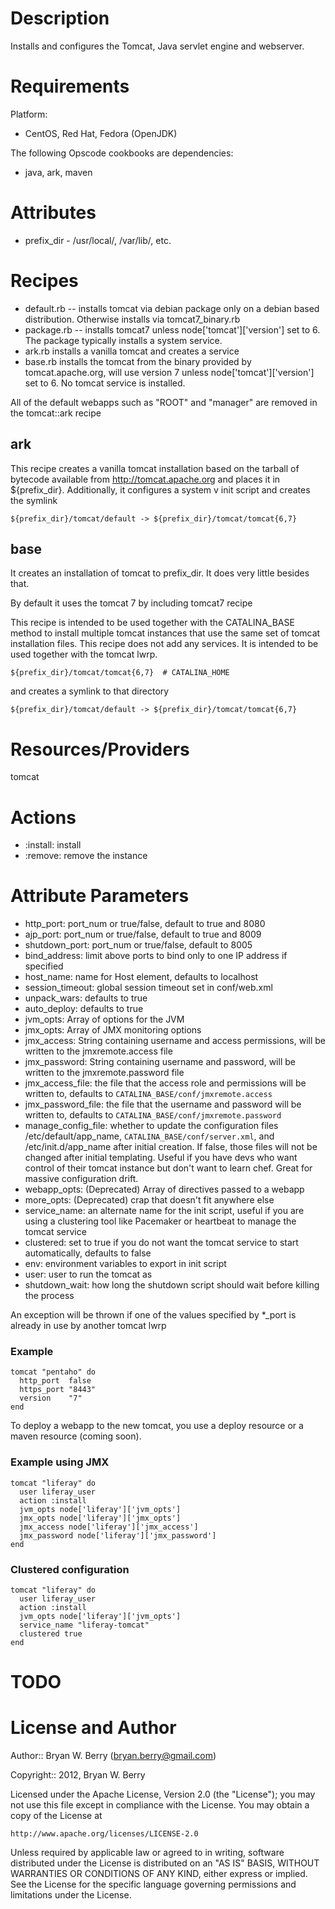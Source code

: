 Description
===========

Installs and configures the Tomcat, Java servlet engine and webserver.


Requirements
============

Platform: 

* CentOS, Red Hat, Fedora (OpenJDK)

The following Opscode cookbooks are dependencies:

* java, ark, maven


Attributes
==========

* prefix_dir - /usr/local/, /var/lib/, etc.

Recipes
=======

* default.rb -- installs tomcat via debian package only on a
debian based distribution. Otherwise installs via tomcat7_binary.rb
* package.rb -- installs tomcat7 unless node['tomcat']['version'] set
to 6. The package typically installs a system service.
* ark.rb installs a vanilla tomcat and creates a service
* base.rb  installs the tomcat from the binary provided by
tomcat.apache.org, will use version 7 unless node['tomcat']['version'] set
to 6. No tomcat service is installed.

All of the default webapps such as "ROOT" and "manager" are removed in the tomcat::ark recipe

ark
---

This recipe creates a vanilla tomcat installation based on the tarball
of bytecode available from http://tomcat.apache.org and places it in 
${prefix_dir}. Additionally, it configures a system v
init script and creates the symlink

    ${prefix_dir}/tomcat/default -> ${prefix_dir}/tomcat/tomcat{6,7}


base
----

It creates an installation of tomcat to prefix_dir. It does very
little besides that.

By default it uses the tomcat 7 by including tomcat7 recipe

This recipe is intended to be used together with the CATALINA_BASE method to install
multiple tomcat instances that use the same set of tomcat installation
files. This recipe does not add any services. It is intended to be used together with the tomcat lwrp.

    ${prefix_dir}/tomcat/tomcat{6,7}  # CATALINA_HOME

and creates a symlink to that directory

    ${prefix_dir}/tomcat/default -> ${prefix_dir}/tomcat/tomcat{6,7}



Resources/Providers
===================

tomcat

# Actions

- :install: install
- :remove: remove the instance

# Attribute Parameters

- http_port: port_num or true/false, default to true and 8080
- ajp_port:  port_num or true/false, default to true and 8009
- shutdown_port: port_num or true/false, default to 8005
- bind_address: limit above ports to bind only to one IP address if specified
- host_name: name for Host element, defaults to localhost
- session_timeout: global session timeout set in conf/web.xml
- unpack_wars: defaults to true
- auto_deploy: defaults to true
- jvm_opts: Array of options for the JVM
- jmx_opts: Array of JMX monitoring options
- jmx_access: String containing username and access permissions, will
  be written to the jmxremote.access file
- jmx_password: String containing username and password, will
  be written to the jmxremote.password file
- jmx_access_file: the file that the access role and permissions will
  be written to, defaults to `CATALINA_BASE/conf/jmxremote.access`
- jmx_password_file: the file that the username and password will
  be written to, defaults to `CATALINA_BASE/conf/jmxremote.password`
- manage_config_file: whether to update the configuration files
  /etc/default/app_name, `CATALINA_BASE/conf/server.xml`, and
  /etc/init.d/app_name after initial creation. If false, those files
  will not be changed after initial templating. Useful if you have
  devs who want control of their tomcat instance but don't want to
  learn chef. Great for massive configuration drift.
- webapp_opts: (Deprecated) Array of directives passed to a webapp
- more_opts: (Deprecated) crap that doesn't fit anywhere else
- service_name: an alternate name for the init script, useful if you are using
  a clustering tool like Pacemaker or heartbeat to manage the tomcat
  service
- clustered: set to true if you do not want the tomcat service to
  start automatically, defaults to false
- env: environment variables to export in init script
- user: user to run the tomcat as
- shutdown_wait: how long the shutdown script should wait before
  killing the process


An exception will be thrown if one of the values specified by *_port
is already in use by another tomcat lwrp

### Example

```
tomcat "pentaho" do
  http_port  false
  https_port "8443"
  version    "7"
end
```

To deploy a webapp to the new tomcat, you use a deploy resource or a
maven resource (coming soon).

### Example using JMX

```
tomcat "liferay" do
  user liferay_user
  action :install
  jvm_opts node['liferay']['jvm_opts']
  jmx_opts node['liferay']['jmx_opts']
  jmx_access node['liferay']['jmx_access']
  jmx_password node['liferay']['jmx_password']
end
```


### Clustered configuration

```
tomcat "liferay" do
  user liferay_user
  action :install
  jvm_opts node['liferay']['jvm_opts']
  service_name "liferay-tomcat"
  clustered true
end
```


TODO
====


License and Author
==================

Author:: Bryan W. Berry (<bryan.berry@gmail.com>)

Copyright:: 2012, Bryan W. Berry

Licensed under the Apache License, Version 2.0 (the "License");
you may not use this file except in compliance with the License.
You may obtain a copy of the License at

    http://www.apache.org/licenses/LICENSE-2.0

Unless required by applicable law or agreed to in writing, software
distributed under the License is distributed on an "AS IS" BASIS,
WITHOUT WARRANTIES OR CONDITIONS OF ANY KIND, either express or implied.
See the License for the specific language governing permissions and
limitations under the License.
